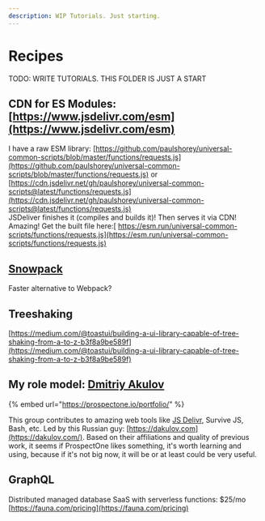 ```yaml
---
description: WIP Tutorials. Just starting.
---
```


# Recipes

TODO: WRITE TUTORIALS. THIS FOLDER IS JUST A START

## CDN for ES Modules: [https://www.jsdelivr.com/esm](https://www.jsdelivr.com/esm)

I have a raw ESM library: [https://github.com/paulshorey/universal-common-scripts/blob/master/functions/requests.js](https://github.com/paulshorey/universal-common-scripts/blob/master/functions/requests.js) or [https://cdn.jsdelivr.net/gh/paulshorey/universal-common-scripts@latest/functions/requests.js](https://cdn.jsdelivr.net/gh/paulshorey/universal-common-scripts@latest/functions/requests.js)  
JSDeliver finishes it \(compiles and builds it\)! Then serves it via CDN! Amazing! Get the built file here:[ https://esm.run/universal-common-scripts/functions/requests.js](https://esm.run/universal-common-scripts/functions/requests.js)

## [Snowpack](https://www.snowpack.dev/#quick-start)

Faster alternative to Webpack?

## Treeshaking

[https://medium.com/@toastui/building-a-ui-library-capable-of-tree-shaking-from-a-to-z-b3f8a9be589f](https://medium.com/@toastui/building-a-ui-library-capable-of-tree-shaking-from-a-to-z-b3f8a9be589f)

## My role model: [Dmitriy Akulov](https://dakulov.com/)

{% embed url="https://prospectone.io/portfolio/" %}

This group contributes to amazing web tools like [JS Delivr](https://www.jsdelivr.com/), Survive JS, Bash, etc. Led by this Russian guy: [https://dakulov.com](https://dakulov.com/). Based on their affiliations and quality of previous work, it seems if ProspectOne likes something, it's worth learning and using, because if it's not big now, it will be or at least could be very useful.

## GraphQL

Distributed managed database SaaS with serverless functions: $25/mo [https://fauna.com/pricing](https://fauna.com/pricing)


